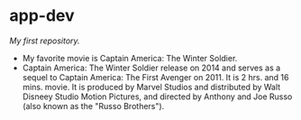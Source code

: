 # app-dev
*My first repository.*
- My favorite movie is Captain America: The Winter Soldier.
- Captain America: The Winter Soldier release on 2014 and serves as a sequel to Captain America: The First Avenger on 2011.
It is 2 hrs. and 16 mins. movie.
It is produced by Marvel Studios and distributed by Walt Disneey Studio Motion Pictures, and directed by Anthony and Joe Russo (also known as the "Russo Brothers").
